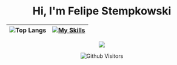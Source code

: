 

<div>
  <h1 align='center'>Hi, I'm Felipe Stempkowski</h1>
</div>

<div align="center">
  
| ![Top Langs](https://github-readme-stats.vercel.app/api/top-langs/?username=felipestemp&theme=blue-green&hide_border=false&include_all_commits=true&count_private=true&layout=donut) | [![My Skills](https://skillicons.dev/icons?i=js,ts,cs,python,html,nodejs,react,css&perline=4)](https://skillicons.dev) |
|:------------------------------------------------------------------------------------------------------------------------------------------:|:----------------------------------------------------------------------------------------------------------------------------------------------------------:|

</div>

<div align="center">
  <a href="https://github.com/FelipeStemp">
</div>


 <div align="center">
  <a href="www.linkedin.com/in/felipe-stempkowski" target="_blank"><img src="https://img.shields.io/badge/-LinkedIn-%230077B5?style=for-the-badge&logo=linkedin&logoColor=white" target="_blank"></a> 
   
  ![Github Visitors](https://komarev.com/ghpvc/?username=FelipeStemp)
</div>
